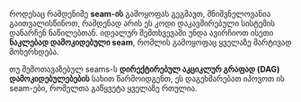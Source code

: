 როდესაც რამდენიმე **seam-ის** გამოყოფას გეგმავთ, მნიშვნელოვანია გაითვალისწინოთ, რამდენად არის ეს კოდი დაკავშირებული სისტემის დანარჩენ ნაწილებთან. იდეალურ შემთხვევაში უნდა ავირჩიოთ ისეთი **ნაკლებად დამოკიდებული seam**, რომლის გამოყოფაც ყველაზე მარტივად მოხერხდება.

თუ შემოთავაზებულ seams-ს **დირექტირებულ აკციკლურ გრაფად (DAG) დამოკიდებულებების** სახით წარმოიდგენთ, ეს დაგეხმარებათ იპოვოთ ის seam-ები, რომელთა გაწყვეტა ყველაზე რთულია.